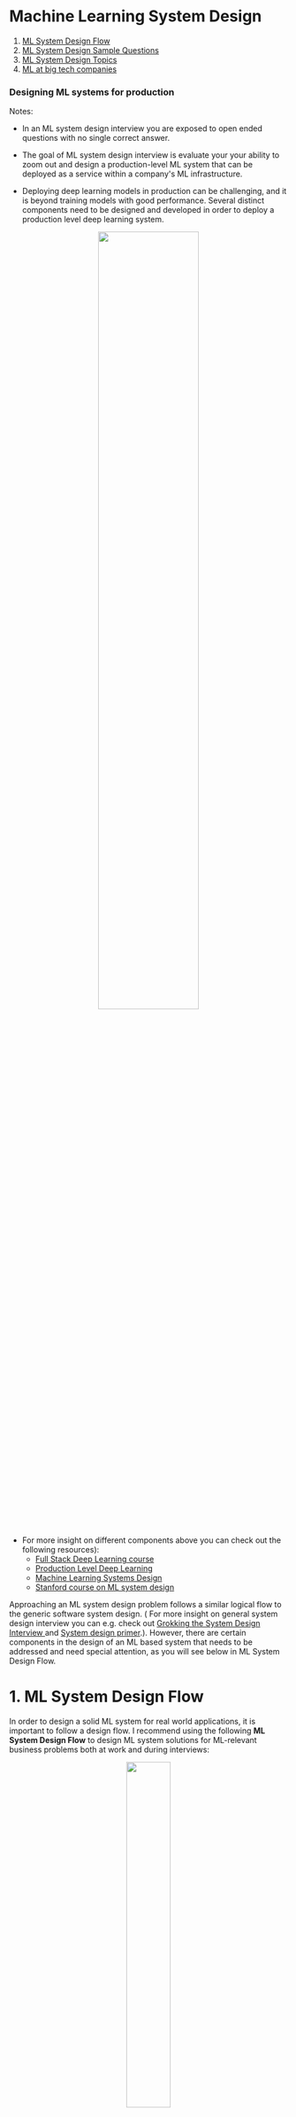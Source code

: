 # <a name="ml-sys"></a>  Machine Learning System Design

1. [ML System Design Flow](#ml-sys-d-f)
2. [ML System Design Sample Questions](#ml-sys-d-q)
3. [ML System Design Topics](#ml-sys-d-t)
4. [ML at big tech companies](#ml-sys-d-c)

### Designing ML systems for production
Notes:
- In an ML system design interview you are exposed to open ended questions with no single correct answer. 
- The goal of ML system design interview is evaluate your your ability to zoom out and design a production-level ML system that can be deployed as a service within a company's ML infrastructure. 

- Deploying deep learning models in production can be challenging, and it is beyond training models with good performance. Several distinct components need to be designed and developed in order to deploy a production level deep learning system.
<p align="center">
<img src="https://github.com/alirezadir/Production-Level-Deep-Learning/blob/master/images/components.png" title="" width="60%" height="60%">
</p>

- For more insight on different components above you can check out the following resources):
  - [Full Stack Deep Learning course](https://fall2019.fullstackdeeplearning.com/)
  - [Production Level Deep Learning](https://github.com/alirezadir/Production-Level-Deep-Learning)
  - [Machine Learning Systems Design](https://github.com/chiphuyen/machine-learning-systems-design)
  - [Stanford course on ML system design](https://online.stanford.edu/courses/cs329s-machine-learning-systems-design)

Approaching an ML system design problem follows a similar logical flow to the generic software system design. (
For more insight on general system design interview you can e.g. check out [Grokking the System Design Interview
](https://www.educative.io/courses/grokking-the-system-design-interview)
and [System design primer](https://github.com/donnemartin/system-design-primer).). However, there are certain components in the design of an ML based system that needs to be addressed and need special attention, as you will see below in ML System Design Flow. 


# 1. ML System Design Flow <a name="ml-sys-d-f"></a>
In order to design a solid ML system for real world applications, it is important to follow a design flow. 
I recommend using the following **ML System Design Flow** to design ML system solutions for ML-relevant business problems both at work and during interviews:

<p align="center">
<img src="https://user-images.githubusercontent.com/5262877/219497742-f70eca2a-4338-4362-8a6a-ec83057a3230.png" title="" width="40%" height="40%">
</p>

Note: Remember when using this design flow during an interview to be flexible. According to the needs of the interview or the interests of the interviewer, you may skip some of these components or spend more time deeping dive in one or two components.  

## 1. Problem Formulation 
  - Clarifying questions 
   - Use case(s) and business goal
   - Requirements
      - Scope (features needed), scale, and personalization   
      - Performance: prediction latency, scale of prediction 
      - Constraints
      - Data: sources and availability  
  - Assumptions 
  - What does it mean? 
    - Translate an abstract problem into an ML problem 
      -  ML objective, ML I/O, and ML category (e.g.  binary classification, multi-classification, unsupervised learning, etc)
  - Do we need ML to solve this problem? 
      - Trade off between impact and cost
        - Costs: Data collection, data annotation, compute 
        - if Yes, we choose an ML system to design. If No, follow a general system design flow.  
        - Note: in an ML system design interview we can assume we need ML. 

## 2. Metrics (Offline and Online)
  - Offline metrics (e.g. classification, relevance metrics)  
    - Accuracy related metrics
      - Precision, Recall, F1, AUC ROC, mAP, logloss, etc
        - Imbalanced data
    - Retrieval metrics
      - Precision@k, MAP, MRR    
    - Ranking metrics 
      - NDCG 
    - Problem specific metrics 
      - e.g. BLEURT, GLUE for language, CPE for ads, etc  
    - Latency 
    - Computational cost (in particular for on-device)
  - Online metrics 
    - CTR
    - Task/session success/failure rate/times, 
    - Engagement rate
    - Reciprocal rank of first click etc, 
    - Conversion rate
    - Counter metrics: direct negative feedback (hide, report)
  - Trade-offs b/w metrics 

## 3. Architectural Components (MVP Logic)
   - High level architecture and main components
        - non-ML components: 
          - user, app server, DBs, KGs, etc and their interactions   
      - ML components: 
        - Modeling modules (e.g. candidate generator, ranker, ect)
        - Train data generator  
   - Model based vs rule based logic 
        - Pros and cons, and decision 
          -  Note: Always start as simple as possible (KISS) and iterate over 
    - Propose a simple model (e.g. a binary logistic regression classifier)
     

## 4. Data Collection and Preperation 
  - Data needs 
    - target variable 
    - big actors in signals (e.g. users, items, etc)
    - type (e.g. image, text, video, etc) and volume
  - Sources
      - availability and cost
      - implicit (logging), explicit (e.g. user survey)   
  - Sampling 
    - Nonprobablistic sampling   
    - Probabilistic sampling methods 
      - random, stratified, reservoir, importance sampling
  - Labelling (for supervised)
    - Labling methods
      - Natural labels (extracted from data e.g. clicks, likes, purchase, etc)   
        - Missing negative labels (not clicking is not a negative label): 
          - Negative sampling    
      - Explicit user feedback 
      - Human annotation (super costly, slow, privacy issues)
     - Handliing lack of labels
      - Programmatic labeling methods (noisy, pros: cost, privacy, adaptive)
        - Semi-supervised methods (from an initial smaller set of labels e.g. perturbation based)
        - Weak supervision (encode heuristics e.g. keywords, regex, db, output of other ML models)
      - Transfer learning: 
        - pretrain on cheap large data (e.g. GPT-3), 
        - zero-shot or fine-tune for downstream task  
      - Active learning
    - Labeling cost and trade-offs
  - Class imbalance 
      - Resampling 
      - weighted loss fcn 
      - combining classes  
  - Data augmentation 
  - Data generation 
    - Data ingestion (offline, online)
    - Feature generation (next)
    - Feature transform
    - Label generation 
    - Joiner 
 
## 5. Feature Engineering 
  - Choosing features
    - Define big actors (e.g. user, item, document, query, ad, context), 
    - Define actor specific features (current, historic)
      - Example text features: n-grams (uni,bi), intent, topic, frequency, length, embeddings  
      - Example user features: user profile, user history, user interests  
    - Define cross features (e.g. user-item, or query-document features)
      - Example query-document features: tf-idf 
      - Example user-item features: user-video watch history, user search history, user-ad interactions(view, like) 
    - Privacy constraints 
  - Feature representation
    - One hot encoding
    - Embeddings 
      - e.g. for text, image, graphs, users (how), stores, etc
      - how to generate/learn?
      - pre-compute and store 
    - Encoding categorical features (one hot, ordinal, count, etc) 
    - Positional embeddings 
  - Missing Values 
  - Scaling/Normalization 
  - Feature importance 
  - Featurizer (raw data -> features)
    
## 6. Model Development, Training, and Offline Evaluation 
  - Modular architecture 
    - Model 1 architecture  (e.g. candidate generation)
    - Model 2 architecture (e.g. ranker, filter)
    - ... 
 - Popular architectures
  - tow-tower 
  - wide and deep 
  - multi-task learning 
  - ... 
 - Cost fcn and optimizer
 - Data splits (train, dev, test)
    - Portions
    - Splitting time-correlated data (split by time)
      - seasonality, trend  
    - Data leackage: 
      - scale after split, 
      - use only train split for stats, scaling, and missing vals
- Model training procedure 
  - Model validation  
  - Model offline evaluations 
  - Debugging
  - Offline vs online training  
  - Iterate over MVP model
    - Model Selection 
    - Data augmentation 
    - Model update frequency 
- Model calibration 
   

## 7. Inference/Prediction Service 
  - Data processing and verification 
  - Web app and serving system
  - Prediction serivce 
  - Batch vs Online prediction 
    - Batch: periodic, pre-computed and stored, retrieved as needed - high throughput
    - Online: predict as request arrives - low latency   
    - Hybrid: e.g. Netflix: batch for titles, online for rows   
  - ML on the Edge (on-device AI)
    - Network connection/latancy, privacy, cheap 
    - Memory, compute power, energy constraints  
    - Model Compression 
      - Quantization 
      - Pruning 
      - Knowledge distillation 
      - Factorization 

## 8. Online Testing and Model Deployment 
- A/B Experiments 
  - How to A/B test? 
    - what portion of users?
    - control and test groups 
    - null hypothesis 
- Bandits 
- Shadow deployment 
- Canary release 


## 9. Scaling, Monitoring, and Updates 
  - Scaling for increased demand (same as in distributed systems)
    - Scaling general SW system (distributed servers, load balancer, sharding, replication, caching, etc) 
      - Train data / KB partitioning 
    - Scaling ML system
      - Data parallelism (for training)
      - Model parallelism (for inference)
      - Monitoring, failure tolerance, updating 
  - Monitoring: 
    - Logging 
      - Features, predictions, metrics, events 
    - Monitoring metrics 
      - SW system metrics 
      - ML metrics (accuracy related, predictions, features) 
        - Online and offline metric dashboards  
    - Monitoring data distribution shifts 
      - Types: Covariate, label and concept shifts 
      - Detection (stats, hypothesis testing)
      - Correction 
  - System failures 
      - SW system failure 
        - dependency, deployment, hardware, downtime    
      - ML system failure 
        - data distribution difference (test vs online) 
        - feedback loops 
        - edge cases  
        - data distribution changes 
  - Alarms 
    - failures (data pipeline, training, depolyment), low metrics, etc
  - Continual training 
    - Model updates
      - train from scratch or a base model 
      - how often? daily, weekly, monthly, etc
    - Auto update models  

## 10. Deep dive, and iterate 
 - Edge cases (e.g. invalid/junk input)
 - Iterations over the base design 
 - Bias in training data 
 - Freshness, Diversity

# 2. ML System Design Sample Questions <a name="ml-sys-d-q"></a>
Design a:
* Recommendation System 
  *  Video recommendation (Netflix, Youtube) 
  *  Friend/follower recommendation (Facebook, Twitter)
  *  Replacement product recommendation (Instacart)
  *  Rental recommendation (Airbnb)
  *  Place recommendation 
* Newsfeed system (ranking)
* Search system (retrival, ranking)
  * Google saerch
* Ads serving system (retrival, ranking) 
* Ads click predicition system (ranking)
* Named entity linking system (tagging, resolution)
* Spam/illegal ads/email detection system
* Fraud detection system 
* Autocompletion / Typeahead suggestion system 
* Ride matching system 
* Language identification system
* Chatbot system 
* Question ansering system
* Proximity service / Yelp
* Food delivery time  
* Self-driving car (Perception, Prediction, Planning)
* Sentiment analysis system 
* Healthcare diagnosis system 

More questions can be found [here](https://huyenchip.com/machine-learning-systems-design/exercises.html). 
 
# 3. ML System Design Topics <a name="ml-sys-d-t"></a>
I observed there are certain sets of topics that are frequently brought up or can be used as part of the logic of the system. Here are some of the important ones:

### Recommendation Systems
- Recommend the most relevant items to users 
- Collaborative Filtering (CF)
    - User based, item based
    - Cold start problem
    - Matrix factorization
- Content based filtering

### Ranking (Ads, newsfeed, etc)
- Ranking by relevance 
- Ranking algorithms
- Multi-stage ranking + blender + filter 

### Information Retrieval
- Candidate generation 
- Search
  - Document selection 

### Personalization 

### NLP
- Preprocessing
- Word Embeddings
  - Word2Vec, GloVe, Elmo, BERT, GPT
- Text classification and sentiment analysis
- NLP specialist topics:
  - Language Modeling
  - Part of speech tagging
    - POS HMM
    - Viterbi algorithm and beam search
  - Named entity recognition
  - Topic modeling
  - Speech Recognition Systems
    - Feature extraction, MFCCs
    - Acoustic modeling
      - HMMs for AM
      - CTC algorithm (advanced)
   - Language modeling
      - N-grams vs deep learning models (trade-offs)
      - Out of vocabulary problem
      - Decoding 
  - Dialog and chatbots
    - [CMU lecture on chatbots](http://tts.speech.cs.cmu.edu/courses/11492/slides/chatbots_shrimai.pdf)
    - [CMU lecture on spoken dialogue systems](http://tts.speech.cs.cmu.edu/courses/11492/slides/sds_components.pdf)
  - Machine Translation
    - Seq2seq models, NMT, Transformers 


### Computer vision
- Image classification
- Object Tracking
- Popular architectures (AlexNet, VGG, ResNET)
- ...


# 4. ML at big tech companies  <a name="ml-sys-d-c"></a>
Once you learn about the basics, I highly recommend checking out different companies blogs on ML systems. You can refer to some of those resources in the [ML at Companies](ml-comapnies.md) section.



